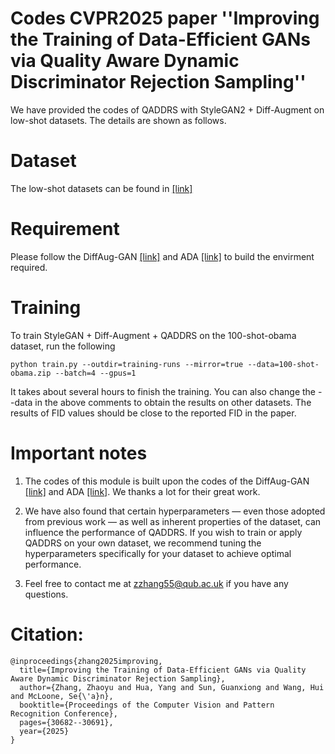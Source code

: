 # Codes CVPR2025 paper ''Improving the Training of Data-Efficient GANs via Quality Aware Dynamic Discriminator Rejection Sampling''

We have provided the codes of QADDRS with StyleGAN2 + Diff-Augment on low-shot datasets. The details are shown as follows.

# Dataset

The low-shot datasets can be found in [[link]](https://drive.google.com/file/d/1rWqaVlms55604jrP5t9ShacL6mZKWL8f/view?usp=sharing)

# Requirement

Please follow the DiffAug-GAN [[link]](https://github.com/mit-han-lab/data-efficient-gans) and ADA [[link]](https://github.com/NVlabs/stylegan2-ada-pytorch) to build the envirment required. 

# Training

To train StyleGAN + Diff-Augment + QADDRS on the 100-shot-obama dataset, run the following 

```
python train.py --outdir=training-runs --mirror=true --data=100-shot-obama.zip --batch=4 --gpus=1

```

It takes about several hours to finish the training. You can also change the --data in the above comments to obtain the results on other datasets. The results of FID values should be close to the reported FID in the paper.

# Important notes

1. The codes of this module is built upon the codes of the DiffAug-GAN [[link]](https://github.com/mit-han-lab/data-efficient-gans) and ADA [[link]](https://github.com/NVlabs/stylegan2-ada-pytorch). We thanks a lot for their great work.

2. We have also found that certain hyperparameters — even those adopted from previous work — as well as inherent properties of the dataset, can influence the performance of QADDRS. If you wish to train or apply QADDRS on your own dataset, we recommend tuning the hyperparameters specifically for your dataset to achieve optimal performance.

3. Feel free to contact me at zzhang55@qub.ac.uk if you have any questions.

# Citation:

```
@inproceedings{zhang2025improving,
  title={Improving the Training of Data-Efficient GANs via Quality Aware Dynamic Discriminator Rejection Sampling},
  author={Zhang, Zhaoyu and Hua, Yang and Sun, Guanxiong and Wang, Hui and McLoone, Se{\'a}n},
  booktitle={Proceedings of the Computer Vision and Pattern Recognition Conference},
  pages={30682--30691},
  year={2025}
}
```

